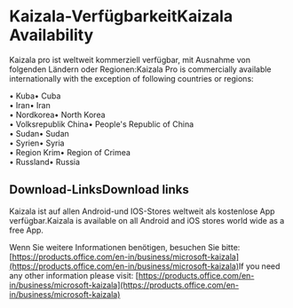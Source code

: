 # <a name="kaizala-availability"></a><span data-ttu-id="873ed-101">Kaizala-Verfügbarkeit</span><span class="sxs-lookup"><span data-stu-id="873ed-101">Kaizala Availability</span></span> 

<span data-ttu-id="873ed-102">Kaizala pro ist weltweit kommerziell verfügbar, mit Ausnahme von folgenden Ländern oder Regionen:</span><span class="sxs-lookup"><span data-stu-id="873ed-102">Kaizala Pro is commercially available internationally with the exception of following countries or regions:</span></span>

<span data-ttu-id="873ed-103">• Kuba</span><span class="sxs-lookup"><span data-stu-id="873ed-103">• Cuba</span></span>
<br>
<span data-ttu-id="873ed-104">• Iran</span><span class="sxs-lookup"><span data-stu-id="873ed-104">• Iran</span></span>
<br>
<span data-ttu-id="873ed-105">• Nordkorea</span><span class="sxs-lookup"><span data-stu-id="873ed-105">• North Korea</span></span>
<br>
<span data-ttu-id="873ed-106">• Volksrepublik China</span><span class="sxs-lookup"><span data-stu-id="873ed-106">• People's Republic of China</span></span>
<br>
<span data-ttu-id="873ed-107">• Sudan</span><span class="sxs-lookup"><span data-stu-id="873ed-107">• Sudan</span></span>
<br>
<span data-ttu-id="873ed-108">• Syrien</span><span class="sxs-lookup"><span data-stu-id="873ed-108">• Syria</span></span>
<br>
<span data-ttu-id="873ed-109">• Region Krim</span><span class="sxs-lookup"><span data-stu-id="873ed-109">• Region of Crimea</span></span>
<br>
<span data-ttu-id="873ed-110">• Russland</span><span class="sxs-lookup"><span data-stu-id="873ed-110">• Russia</span></span>
<br>

## <a name="download-links"></a><span data-ttu-id="873ed-111">Download-Links</span><span class="sxs-lookup"><span data-stu-id="873ed-111">Download links</span></span>

<span data-ttu-id="873ed-112">Kaizala ist auf allen Android-und IOS-Stores weltweit als ﻿kostenlose App verfügbar.</span><span class="sxs-lookup"><span data-stu-id="873ed-112">Kaizala is available on all Android and iOS stores world wide as a free App.</span></span>

<span data-ttu-id="873ed-113">Wenn Sie weitere Informationen benötigen, besuchen Sie bitte:[https://products.office.com/en-in/business/microsoft-kaizala](https://products.office.com/en-in/business/microsoft-kaizala)</span><span class="sxs-lookup"><span data-stu-id="873ed-113">If you need any other information please visit: [https://products.office.com/en-in/business/microsoft-kaizala](https://products.office.com/en-in/business/microsoft-kaizala)</span></span>
